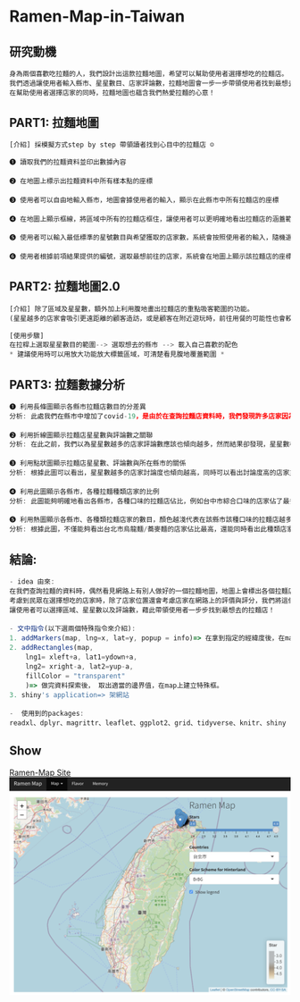 # Ramen-Map-in-Taiwan

## 研究動機
```javascript
身為兩個喜歡吃拉麵的人，我們設計出這款拉麵地圖，希望可以幫助使用者選擇想吃的拉麵店。
我們透過讓使用者輸入縣市、星星數目、店家評論數，拉麵地圖會一步一步帶領使用者找到最想去的拉麵店。
在幫助使用者選擇店家的同時，拉麵地圖也蘊含我們熱愛拉麵的心意！
```

## PART1: 拉麵地圖

```javascript
[介紹] 採模擬方式step by step 帶領讀者找到心目中的拉麵店 ☺
```

```javascript
❶ 讀取我們的拉麵資料並印出數據內容

❷ 在地圖上標示出拉麵資料中所有樣本點的座標

❸ 使用者可以自由地輸入縣市，地圖會據使用者的輸入，顯示在此縣市中所有拉麵店的座標

❹ 在地圖上顯示框線，將區域中所有的拉麵店框住，讓使用者可以更明確地看出拉麵店的涵蓋範圍

❺ 使用者可以輸入最低標準的星號數目與希望獲取的店家數，系統會按照使用者的輸入，隨機選取店家並印出店家的地址

❻ 使用者根據前項結果提供的編號，選取最想前往的店家，系統會在地圖上顯示該拉麵店的座標！
```

## PART2: 拉麵地圖2.0

```javascript
[介紹] 除了區域及星星數，額外加上利用腹地畫出拉麵店的重點吸客範圍的功能。 
(星星越多的店家會吸引更遠距離的顧客造訪，或是顧客在附近遊玩時，前往用餐的可能性也會較高，同時，腹地重疊的部分代表是拉麵的精華地區！在範圍之內的使用者們可以說是非常的幸福，周圍有很多很棒的拉麵店！）
```

```javascript
[使用步驟]
在拉桿上選取星星數目的範圍--> 選取想去的縣市 --> 載入自己喜歡的配色
* 建議使用時可以用放大功能放大標籤區域，可清楚看見腹地覆蓋範圍 *
```


## PART3: 拉麵數據分析
```javascript
❶ 利用長條圖顯示各縣市拉麵店數目的分差異
分析: 此處我們在縣市中增加了covid-19，是由於在查詢拉麵店資料時，我們發現許多店家因為不敵疫情摧殘，永久停業，熱愛拉麵的我們感到非常惋惜，便希望能夠藉由這張圖，同時顯示出疫情帶來的巨大衝擊。

❷ 利用折線圖顯示拉麵店星星數與評論數之關聯
分析: 在此之前，我們以為星星數越多的店家評論數應該也傾向越多，然而結果卻發現，星星數相對較少的店家，評論數也不少，所以兩者之間並未呈現完全的現象關係，我們推論這樣的結果是由於，很棒的店家大家理當會樂意上網藉由評論對店家進行肯定；而不好的店家，人們也會希望透過評論讓店家進行改進，或讓其他客人能夠有客觀的資料能夠參考。

❸ 利用點狀圖顯示拉麵店星星數、評論數與所在縣市的關係
分析: 根據此圖可以看出，星星數越多的店家討論度也傾向越高，同時可以看出討論度高的店家主要還是分佈在台北市。

❹ 利用此圖顯示各縣市，各種拉麵種類店家的比例
分析: 此圖能夠明確地看出各縣市，各種口味的拉麵店佔比，例如台中市綜合口味的店家佔了最多，但無法看出各種口味店家實際的數量差異，我們認為此圖適合想要一目了然得知各種口味佔比的時候！

❺ 利用熱圖顯示各縣市、各種類拉麵店家的數目，顏色越淺代表在該縣市該種口味的拉麵店越多
分析: 根據此圖，不僅能夠看出台北市烏龍麵/蕎麥麵的店家佔比最高，還能同時看出此種類店家數目超過7家。
```

## 結論: 

```javascript
- idea 由來: 
在我們查詢拉麵的資料時，偶然看見網路上有別人做好的一個拉麵地圖，地圖上會標出各個拉麵店家的座標。
考慮到民眾在選擇想吃的店家時，除了店家位置還會考慮店家在網路上的評價與評分，我們將這個拉麵地圖進行優化，
讓使用者可以選擇區域、星星數以及評論數，藉此帶領使用者一步步找到最想去的拉麵店！

- 文中指令(以下選兩個特殊指令來介紹): 
1. addMarkers(map, lng=x, lat=y, popup = info)=> 在拿到指定的經緯度後，在map上以arrow標示出位置。
2. addRectangles(map,
    lng1= xleft+a, lat1=ydown+a,
    lng2= xright-a, lat2=yup-a,
    fillColor = "transparent"
    )=> 做完資料探索後， 取出適當的邊界值，在map上建立特殊框。
3. shiny's application=> 架網站
    
-  使用到的packages:
readxl、dplyr、magrittr、leaflet、ggplot2、grid、tidyverse、knitr、shiny
```

## Show
[Ramen-Map Site](https://lala0803.shinyapps.io/ramen-map/)
![](https://github.com/la83la/Ramen-map-in-Taiwan/blob/main/螢幕快照%202021-08-18%20上午9.34.47.png)
